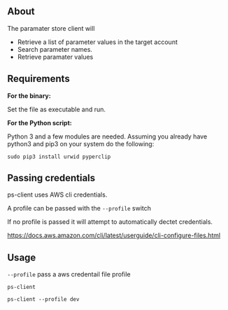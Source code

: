 ## About

The paramater store client will

* Retrieve a list of parameter values in the target account
* Search parameter names.
* Retrieve paramater values


## Requirements

**For the binary:**

Set the file as executable and run.

**For the Python script:**

Python 3 and a few modules are needed. Assuming you already have python3 and pip3 on your system do the following:

```
sudo pip3 install urwid pyperclip
```




## Passing credentials

ps-client uses AWS cli credentials.

A profile can be passed with the `--profile` switch

If no profile is passed it will attempt to automatically dectet credentials.

https://docs.aws.amazon.com/cli/latest/userguide/cli-configure-files.html

## Usage

`--profile` pass a aws credentail file profile 



`ps-client`

`ps-client --profile dev`

